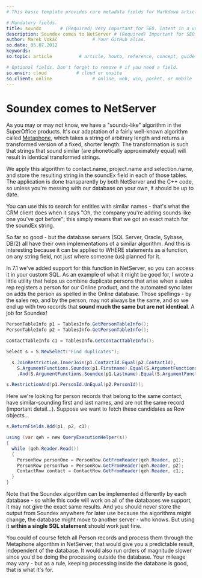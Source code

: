 ```yaml
---
# This basic template provides core metadata fields for Markdown articles on docs.superoffice.com.

# Mandatory fields.
title: soundx       # (Required) Very important for SEO. Intent in a unique string of 43-59 chars including spaces.
description: Soundex comes to NetServer # (Required) Important for SEO. Recommended character length is 115-145 characters including spaces.
author: Marek Vokáč             # Your GitHub alias.
so.date: 05.07.2012
keywords:
so.topic: article          # article, howto, reference, concept, guide

# Optional fields. Don't forget to remove # if you need a field.
so.envir: cloud           # cloud or onsite
so.client: online               # online, web, win, pocket, or mobile
---
```


# Soundex comes to NetServer

As you may or may not know, we have a "sounds-like" algorithm in the SuperOffice products. It's our adaptation of a fairly well-known algorithm called [Metaphone][1], which takes a string of arbitrary length and returns a transformed version of a fixed, shorter length. The transformation is such that strings that sound similar (are phonetically approximately equal) will result in identical transformed strings.

We apply this algorithm to contact.name, project.name and selection.name, and store the resulting string in the soundEx field in each of those tables. The application is done transparently by both NetServer and the C++ code, so unless you're messing with our database on your own, it should be up to date.

You can use this to search for entities with similar names - that's what the CRM client does when it says "Oh, the company you're adding sounds like one you've got before"; this simply means that we got an exact match for the soundEx string.

So far so good - but the database servers (SQL Server, Oracle, Sybase, DB/2) all have their own implementations of a similar algorithm. And this is interesting because it can be applied to WHERE statements as a function, on any string field, not just where someone (us) planned for it.

In 7.1 we've added support for this function in NetServer, so you can access it in your custom SQL. As an example of what it might be good for, I wrote a little utility that helps us combine duplicate persons that arise when a sales rep registers a person for our Online product, and the automated sync later on adds the person as spelled in the Online database. Those spellings - by the sales rep, and by the person, may not always be the same, and so we end up with two records that **sound much the same but are not identical**. A job for Soundex!

```csharp
PersonTableInfo p1 = TablesInfo.GetPersonTableInfo();
PersonTableInfo p2 = TablesInfo.GetPersonTableInfo();

ContactTableInfo c1 = TablesInfo.GetContactTableInfo();

Select s = S.NewSelect("Find duplicates");

  s.JoinRestriction.InnerJoin(p1.ContactId.Equal(p2.ContactId),  
    S.ArgumentFunctions.Soundex(p1.Firstname).Equal(S.ArgumentFunctions.Soundex(p2.Firstname))
    .And(S.ArgumentFunctions.Soundex(p1.Lastname).Equal(S.ArgumentFunctions.Soundex(p2.Lastname))));

s.RestrictionAnd(p1.PersonId.UnEqual(p2.PersonId));
```

Here we're looking for person records that belong to the same contact, have similar-sounding first and last names, and are not the same record (important detail...). Suppose we want to fetch these candidates as Row objects...

```csharp
s.ReturnFields.Add(p1, p2, c1);

using (var qeh = new QueryExecutionHelper(s))
{
  while (qeh.Reader.Read())
  {
    PersonRow personOne = PersonRow.GetFromReader(qeh.Reader, p1);
    PersonRow personTwo = PersonRow.GetFromReader(qeh.Reader, p2);
    ContactRow contact = ContactRow.GetFromReader(qeh.Reader, c1);
  }
}
```

Note that the Soundex algorithm can be implemented differently by each database - so while this code will work on all of the databases we support, it may not give the exact same results. And you should never store the output from Soundex anywhere for later use because the algorithms might change, the database might move to another server - who knows. But using it **within a single SQL statement** should work just fine.

You could of course fetch all Person records and process them through the Metaphone algorithm in NetServer; that would give you a predictable result, independent of the database. It would also run orders of magnitude slower since you'd be doing the processing outside the database. Your mileage may vary - but as a rule, keeping processing inside the database is good, that is what it's for.

<!-- Referenced links -->
[1]: https://en.wikipedia.org/wiki/Metaphone
